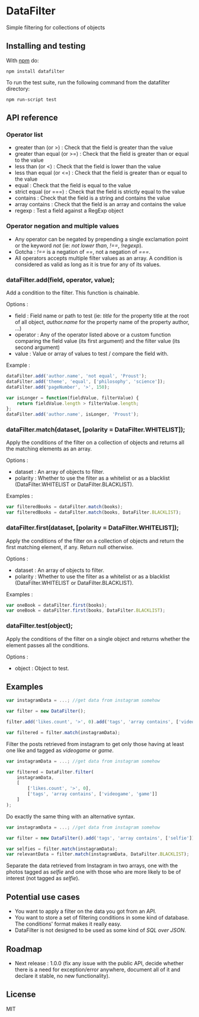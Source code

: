 DataFilter
==========

Simple filtering for collections of objects

## Installing and testing

With [npm](http://npmjs.org) do:

```
npm install datafilter
```

To run the test suite, run the following command from the datafilter directory:

```
npm run-script test
```

## API reference

### Operator list

* greater than (or >) : Check that the field is greater than the value
* greater than equal (or >=) : Check that the field is greater than or equal to the value
* less than (or <) : Check that the field is lower than the value
* less than equal (or <=) : Check that the field is greater than or equal to the value
* equal : Check that the field is equal to the value
* strict equal (or ===) : Check that the field is strictly equal to the value
* contains : Check that the field is a string and contains the value
* array contains : Check that the field is an array and contains the value
* regexp : Test a field against a RegExp object

### Operator negation and multiple values

* Any operator can be negated by prepending a single exclamation point or the keyword _not_ (ie: _not lower than_, _!==_, _!regexp_).
* Gotcha : _!==_ is a negation of _==_, not a negation of _===_.
* All operators accepts multiple filter values as an array. A condition is considered as valid as long as it is true for any of its values.

### dataFilter.add(field, operator, value);

Add a condition to the filter.
This function is chainable.

Options :

* field : Field name or path to test (ie: _title_ for the property title at the root of all object, _author.name_ for the property name of the property author, ...)
* operator : Any of the operator listed above or a custom function comparing the field value (its first argument) and the filter value (its second argument)
* value : Value or array of values to test / compare the field with.

Example :

```js
dataFilter.add('author.name', 'not equal', 'Proust');
dataFilter.add('theme', 'equal', ['philosophy', 'science']);
dataFilter.add('pageNumber', '>', 150);

var isLonger = function(fieldValue, filterValue) {
    return fieldValue.length > filterValue.length;
};
dataFilter.add('author.name', isLonger, 'Proust');

```

### dataFilter.match(dataset, [polarity = DataFilter.WHITELIST]);

Apply the conditions of the filter on a collection of objects and returns all the matching elements as an array.

Options :

* dataset : An array of objects to filter.
* polarity : Whether to use the filter as a whitelist or as a blacklist (DataFilter.WHITELIST or DataFilter.BLACKLIST).

Examples :

```js
var filteredBooks = dataFilter.match(books);
var filteredBooks = dataFilter.match(books, DataFilter.BLACKLIST);
```

### dataFilter.first(dataset, [polarity = DataFilter.WHITELIST]);

Apply the conditions of the filter on a collection of objects and return the first matching element, if any. Return null otherwise.

Options :

* dataset : An array of objects to filter.
* polarity : Whether to use the filter as a whitelist or as a blacklist (DataFilter.WHITELIST or DataFilter.BLACKLIST).

Examples :

```js
var oneBook = dataFilter.first(books);
var oneBook = dataFilter.first(books, DataFilter.BLACKLIST);
```

### dataFilter.test(object);

Apply the conditions of the filter on a single object and returns whether the element passes all the conditions.

Options :

* object : Object to test.

## Examples

```js
var instagramData = ...; //get data from instagram somehow

var filter = new DataFilter();

filter.add('likes.count', '>', 0).add('tags', 'array contains', ['videogame', 'game']);

var filtered = filter.match(instagramData);
```

Filter the posts retrieved from instagram to get only those having at least one like and tagged as _videogame_ or _game_.

```js
var instagramData = ...; //get data from instagram somehow

var filtered = DataFilter.filter(
    instagramData,
    [
        ['likes.count', '>', 0],
        ['tags', 'array contains', ['videogame', 'game']]
    ]
);
```

Do exactly the same thing with an alternative syntax.

```js
var instagramData = ...; //get data from instagram somehow

var filter = new DataFilter().add('tags', 'array contains', ['selfie']);

var selfies = filter.match(instagramData);
var relevantData = filter.match(instagramData, DataFilter.BLACKLIST);
```

Separate the data retrieved from Instagram in two arrays, one with the photos tagged as _selfie_ and one with those who are more likely to be of interest (not tagged as _selfie_).

## Potential use cases

* You want to apply a filter on the data you got from an API.
* You want to store a set of filtering conditions in some kind of database. The conditions' format makes it really easy.
* DataFilter is not designed to be used as some kind of _SQL over JSON_.

## Roadmap

* Next release : 1.0.0 (fix any issue with the public API, decide whether there is a need for exception/error anywhere, document all of it and declare it stable, no new functionality).

## License

MIT